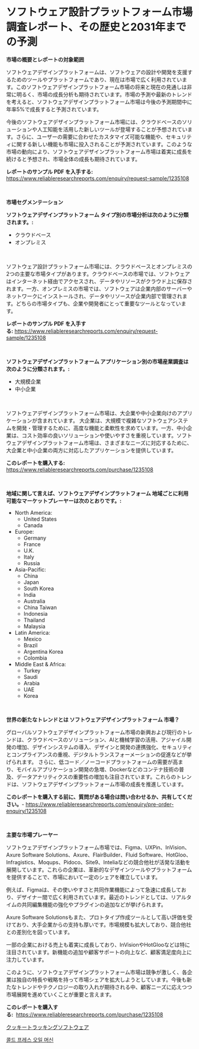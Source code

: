 <p><h1>ソフトウェア設計プラットフォーム市場調査レポート、その歴史と2031年までの予測</h1></p><p><strong>市場の概要とレポートの対象範囲</strong></p>
<p><p>ソフトウェアデザインプラットフォームは、ソフトウェアの設計や開発を支援するためのツールやプラットフォームであり、現在は市場で広く利用されています。このソフトウェアデザインプラットフォーム市場の将来と現在の見通しは非常に明るく、市場の成長分析も期待されています。市場の予測や最新のトレンドを考えると、ソフトウェアデザインプラットフォーム市場は今後の予測期間中に年率5%で成長すると予測されています。</p><p>今後のソフトウェアデザインプラットフォーム市場には、クラウドベースのソリューションや人工知能を活用した新しいツールが登場することが予想されています。さらに、ユーザーの需要に合わせたカスタマイズ可能な機能や、セキュリティに関する新しい機能も市場に投入されることが予測されています。このような市場の動向により、ソフトウェアデザインプラットフォーム市場は着実に成長を続けると予想され、市場全体の成長も期待されています。</p></p>
<p><strong>レポートのサンプル PDF を入手する:</strong> <a href="https://www.reliableresearchreports.com/enquiry/request-sample/1235108">https://www.reliableresearchreports.com/enquiry/request-sample/1235108</a></p>
<p>&nbsp;</p>
<p><strong>市場セグメンテーション</strong></p>
<p><strong>ソフトウェアデザインプラットフォーム タイプ別の市場分析は次のように分類されます。:</strong></p>
<p><ul><li>クラウドベース</li><li>オンプレミス</li></ul></p>
<p>&nbsp;</p>
<p><p>ソフトウェア設計プラットフォーム市場には、クラウドベースとオンプレミスの2つの主要な市場タイプがあります。クラウドベースの市場では、ソフトウェアはインターネット経由でアクセスされ、データやリソースがクラウド上に保存されます。一方、オンプレミスの市場では、ソフトウェアは企業内部のサーバーやネットワークにインストールされ、データやリソースが企業内部で管理されます。どちらの市場タイプも、企業や開発者にとって重要なツールとなっています。</p></p>
<p><strong>レポートのサンプル PDF を入手する:</strong>&nbsp;<a href="https://www.reliableresearchreports.com/enquiry/request-sample/1235108">https://www.reliableresearchreports.com/enquiry/request-sample/1235108</a></p>
<p>&nbsp;</p>
<p><strong> ソフトウェアデザインプラットフォーム アプリケーション別の市場産業調査は次のように分類されます。:</strong></p>
<p><ul><li>大規模企業</li><li>中小企業</li></ul></p>
<p>&nbsp;</p>
<p><p>ソフトウェアデザインプラットフォーム市場は、大企業や中小企業向けのアプリケーションが含まれています。 大企業は、大規模で複雑なソフトウェアシステムを開発・管理するために、高度な機能と柔軟性を求めています。一方、中小企業は、コスト効率の良いソリューションや使いやすさを重視しています。ソフトウェアデザインプラットフォーム市場は、さまざまなニーズに対応するために、大企業と中小企業の両方に対応したアプリケーションを提供しています。</p></p>
<p><strong>このレポートを購入する:</strong>&nbsp; <a href="https://www.reliableresearchreports.com/purchase/1235108">https://www.reliableresearchreports.com/purchase/1235108</a></p>
<p>&nbsp;</p>
<p><strong>地域に関して言えば、ソフトウェアデザインプラットフォーム 地域ごとに利用可能なマーケットプレーヤーは次のとおりです。:</strong></p>
<p><ul>
    <li>
        North America:
        <ul>
            <li>United States</li>
            <li>Canada</li>
        </ul>
    </li>
    <li>
        Europe:
        <ul>
            <li>Germany</li>
            <li>France</li>
            <li>U.K.</li>
            <li>Italy</li>
            <li>Russia</li>
        </ul>
    </li>
    <li>
        Asia-Pacific:
        <ul>
            <li>China</li>
            <li>Japan</li>
            <li>South Korea</li>
            <li>India</li>
            <li>Australia</li>
            <li>China Taiwan</li>
            <li>Indonesia</li>
            <li>Thailand</li>
            <li>Malaysia</li>
        </ul>
    </li>
    <li>
        Latin America:
        <ul>
            <li>Mexico</li>
            <li>Brazil</li>
            <li>Argentina Korea</li>
            <li>Colombia</li>
        </ul>
    </li>
    <li>
        Middle East & Africa:
        <ul>
            <li>Turkey</li>
            <li>Saudi</li>
            <li>Arabia</li>
            <li>UAE</li>
            <li>Korea</li>
        </ul>
    </li>
    </ul></p>
<p>&nbsp;</p>
<p><strong>世界の新たなトレンドとは ソフトウェアデザインプラットフォーム 市場？</strong></p>
<p><p>グローバルソフトウェアデザインプラットフォーム市場の新興および現行のトレンドは、クラウドベースのソリューション、AIと機械学習の活用、アジャイル開発の増加、デザインシステムの導入、デザインと開発の連携強化、セキュリティとコンプライアンスの重視、デジタルトランスフォーメーションの促進などが挙げられます。 さらに、低コード／ノーコードプラットフォームの需要が高まり、モバイルアプリケーション開発の急増、Dockerなどのコンテナ技術の普及、データアナリティクスの重要性の増加も注目されています。これらのトレンドは、ソフトウェアデザインプラットフォーム市場の成長を推進しています。</p></p>
<p><strong>このレポートを購入する前に、質問がある場合は問い合わせるか、共有してください。</strong>- <a href="https://www.reliableresearchreports.com/enquiry/pre-order-enquiry/1235108">https://www.reliableresearchreports.com/enquiry/pre-order-enquiry/1235108</a></p>
<p>&nbsp;</p>
<p><strong>主要な市場プレーヤー</strong></p>
<p><p>ソフトウェアデザインプラットフォーム市場では、Figma、UXPin、InVision、Axure Software Solutions、Axure、FlairBuilder、Fluid Software、HotGloo、Infragistics、Moqups、Pidoco、Site9、Inteliaなどの競合他社が活発な活動を展開しています。これらの企業は、革新的なデザインツールやプラットフォームを提供することで、市場において一定のシェアを確立しています。</p><p>例えば、Figmaは、その使いやすさと共同作業機能によって急速に成長しており、デザイナー間で広く利用されています。最近のトレンドとしては、リアルタイムの共同編集機能の強化やプラグインの追加などが挙げられます。</p><p>Axure Software Solutionsもまた、プロトタイプ作成ツールとして高い評価を受けており、大手企業からの支持も厚いです。市場規模も拡大しており、競合他社との差別化を図っています。</p><p>一部の企業における売上も着実に成長しており、InVisionやHotGlooなどは特に注目されています。新機能の追加や顧客サポートの向上など、顧客満足度向上に注力しています。</p><p>このように、ソフトウェアデザインプラットフォーム市場は競争が激しく、各企業は独自の特長や戦略を持って市場シェアを拡大しようとしています。今後も新たなトレンドやテクノロジーの取り入れが期待される中、顧客ニーズに応えつつ市場展開を進めていくことが重要と言えます。</p></p>
<p><strong>このレポートを購入する:</strong>&nbsp;&nbsp;<a href="https://www.reliableresearchreports.com/purchase/1235108">https://www.reliableresearchreports.com/purchase/1235108</a></p>
<p><p><a href="https://github.com/EthanMorar2011/Market-Research-Report-List-1/blob/main/278704211920.md">クッキートラッキングソフトウェア</a></p><p><a href="https://medium.com/@dewayneber2023/2024%EB%85%84%EB%B6%80%ED%84%B0-2031%EB%85%84%EA%B9%8C%EC%A7%80%EC%9D%98-%EA%B8%B0%EA%B0%84%EC%9D%84-%EB%8C%80%EC%83%81%EC%9C%BC%EB%A1%9C-%ED%95%9C-cold-press-oil-machine-%EC%8B%9C%EC%9E%A5-%EB%B6%84%EC%84%9D-%EB%B0%8F-%EA%B7%9C%EB%AA%A8-%EC%98%88%EC%B8%A1-be7282b4c592">콜드 프레스 오일 머신</a></p></p>